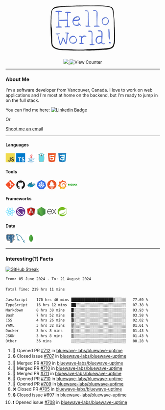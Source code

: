 <div align="center">
    <img src="./img/hello_world.webp" height="200px" width="">
    <div>
        <a href="https://www.linkedin.com/in/ajhollid">
            <img src="https://img.shields.io/badge/LinkedIn-blue"/>
        </a>
        <img src="https://komarev.com/ghpvc/?username=ajhollid&color=yellow" alt="View Counter">
    </div>
</div>

---

### About Me

I'm a software developer from Vancouver, Canada. I love to work on web applications and I'm most at home on the backend, but I'm ready to jump in on the full stack.

You can find me here: [![Linkedin Badge](https://img.shields.io/badge/-ajhollid-blue?style=flat&logo=Linkedin&logoColor=white)](https://www.linkedin.com/in/ajhollid)

Or

[Shoot me an email](mailto:ajhollid@gmail.com)

---

#### Languages

<div>
    <img src="./img/devicons/javascript-original.svg" width=30 height=30 alt="JavaScript">
    <img src="/img/devicons/typescript-original.svg" width=30 height=30 alt="TypeScript">
    <img src="./img/devicons/java-original.svg" width=30 height=30 alt="Java">
    <img src="./img/devicons/go-original.svg" width=30 height=30 alt="Golang">
    <img src="./img/devicons/html5-original.svg" width=30 height=30 alt="HTML 5">
    <img src="./img/devicons/css3-original.svg" width=30 height=30 alt="CSS 3">
</div>

#### Tools

<div>
    <img src="./img/devicons/git-original.svg" width=30 height=30 alt="Git">
    <img src="./img/devicons/github-original.svg" width=30 height=30 alt="Github">
    <img src="./img/devicons/docker-original.svg" width=30 
    height=30 alt="Docker">
    <img src="./img/devicons/kubernetes-original.svg" width=30 height=30 alt="K8">
    <img src="./img/devicons/prometheus-original.svg" width=30 height=30 alt="Prometheus">
    <img src="./img/devicons/grafana-original.svg" width=30 height=30 alt="Grafana">
    <img src="./img/devicons/nginx-original.svg" width=30 height=30 alt="Nginx">
</div>

#### Frameworks

<div>
    <img src="./img/devicons/react-original.svg" width=30 height=30 alt="React">
    <img src="./img/devicons/gatsby-original.svg" width=30 height=30 alt="Gatsby">
    <img src="./img/devicons/angularjs-original.svg" width=30 height=30 alt="AngularJS">
    <img src="./img/devicons/nodejs-original.svg" width=30 height=30 alt="NodeJS">
    <img src="./img/devicons/express-original.svg" width=30 height=30 alt="Express">
    <img src="./img/devicons/spring-original.svg" width=30 height=30 alt="Spring">
</div>

#### Data

<div>
    <img src="./img/devicons/postgresql-original.svg" width=30 height=30 alt="Postgresql">
    <img src="./img/devicons/mysql-original.svg" width=30 height=30 alt="Mysql">
    <img src="./img/devicons/mongodb-original.svg" width=30 height=30 alt="MongoDB">
</div>

---

### Interesting(?) Facts

[![GitHub Streak](http://github-readme-streak-stats.herokuapp.com?user=ajhollid)](https://git.io/streak-stats)

 <!--START_SECTION:waka-->

```txt
From: 05 June 2024 - To: 21 August 2024

Total Time: 219 hrs 11 mins

JavaScript    170 hrs 46 mins ███████████████████▒░░░░░   77.69 %
TypeScript    16 hrs 12 mins  ██░░░░░░░░░░░░░░░░░░░░░░░   07.38 %
Markdown      8 hrs 38 mins   █░░░░░░░░░░░░░░░░░░░░░░░░   03.93 %
Bash          7 hrs 52 mins   █░░░░░░░░░░░░░░░░░░░░░░░░   03.58 %
CSS           4 hrs 26 mins   ▓░░░░░░░░░░░░░░░░░░░░░░░░   02.02 %
YAML          3 hrs 32 mins   ▒░░░░░░░░░░░░░░░░░░░░░░░░   01.61 %
Docker        3 hrs 8 mins    ▒░░░░░░░░░░░░░░░░░░░░░░░░   01.43 %
JSON          3 hrs 8 mins    ▒░░░░░░░░░░░░░░░░░░░░░░░░   01.43 %
Other         36 mins         ░░░░░░░░░░░░░░░░░░░░░░░░░   00.28 %
```

<!--END_SECTION:waka-->


<!--START_SECTION:activity-->
1. 💪 Opened PR [#712](https://github.com/bluewave-labs/bluewave-uptime/pull/712) in [bluewave-labs/bluewave-uptime](https://github.com/bluewave-labs/bluewave-uptime)
2. 🔒 Closed issue [#707](https://github.com/bluewave-labs/bluewave-uptime/issues/707) in [bluewave-labs/bluewave-uptime](https://github.com/bluewave-labs/bluewave-uptime)
3. 🎉 Merged PR [#709](https://github.com/bluewave-labs/bluewave-uptime/pull/709) in [bluewave-labs/bluewave-uptime](https://github.com/bluewave-labs/bluewave-uptime)
4. 🎉 Merged PR [#710](https://github.com/bluewave-labs/bluewave-uptime/pull/710) in [bluewave-labs/bluewave-uptime](https://github.com/bluewave-labs/bluewave-uptime)
5. 🎉 Merged PR [#711](https://github.com/bluewave-labs/bluewave-uptime/pull/711) in [bluewave-labs/bluewave-uptime](https://github.com/bluewave-labs/bluewave-uptime)
6. 💪 Opened PR [#710](https://github.com/bluewave-labs/bluewave-uptime/pull/710) in [bluewave-labs/bluewave-uptime](https://github.com/bluewave-labs/bluewave-uptime)
7. 💪 Opened PR [#709](https://github.com/bluewave-labs/bluewave-uptime/pull/709) in [bluewave-labs/bluewave-uptime](https://github.com/bluewave-labs/bluewave-uptime)
8. ❌ Closed PR [#705](https://github.com/bluewave-labs/bluewave-uptime/pull/705) in [bluewave-labs/bluewave-uptime](https://github.com/bluewave-labs/bluewave-uptime)
9. 🔒 Closed issue [#697](https://github.com/bluewave-labs/bluewave-uptime/issues/697) in [bluewave-labs/bluewave-uptime](https://github.com/bluewave-labs/bluewave-uptime)
10. ❗ Opened issue [#708](https://github.com/bluewave-labs/bluewave-uptime/issues/708) in [bluewave-labs/bluewave-uptime](https://github.com/bluewave-labs/bluewave-uptime)
<!--END_SECTION:activity-->
